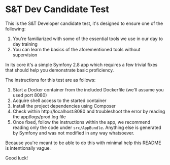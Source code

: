 # S&T Dev Candidate Test

This is the S&T Developer candidate test, it's designed to ensure one of the following:

1. You're familiarized with some of the essential tools we use in our day to day training
2. You can learn the basics of the aforementioned tools without supervision

In its core it's a simple Symfony 2.8 app which requires a few trivial fixes that should
help you demonstrate basic proficiency.

The instructions for this test are as follows:

1. Start a Docker container from the included Dockerfile (we'll assume you used port 8080)
2. Acquire shell access to the started container
3. Install the project dependencies using Composer
4. Check within http://localhost:8080 and troubleshoot the error by reading the app/logs/prod.log
   file
5. Once fixed, follow the instructions within the app, we recommend reading only the code under 
   `src/AppBundle`. Anything else is generated by Symfony and was not modified in any way 
   whatsoever.

Because you're meant to be able to do this with minimal help this README is intentionally
vague.

Good luck!

